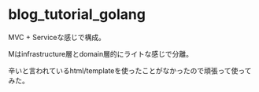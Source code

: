 # blog_tutorial_golang

MVC + Serviceな感じで構成。

Mはinfrastructure層とdomain層的にライトな感じで分離。

辛いと言われているhtml/templateを使ったことがなかったので頑張って使ってみた。
